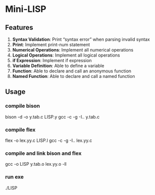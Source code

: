 # Mini-LISP

## Features
1. **Syntax Validation**: Print “syntax error” when parsing invalid syntax
2. **Print**: Implement print-num statement
3. **Numerical Operations**: Implement all numerical operations
4. **Logical Operations**: Implement all logical operations
5. **if Expression**: Implement if expression
6. **Variable Definition**: Able to define a variable
7. **Function**: Able to declare and call an anonymous function
8. **Named Function**: Able to declare and call a named function

## Usage
### compile bison
bison -d -o y.tab.c LISP.y
gcc -c -g -I.. y.tab.c
### compile flex
flex -o lex.yy.c LISP.l
gcc -c -g -I.. lex.yy.c
### compile and link bison and flex
gcc -o LISP y.tab.o lex.yy.o -ll
### run exe
./LISP
